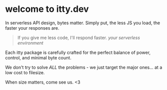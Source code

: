 # welcome to <span class="accent">itty</span>.dev

In serverless API design, bytes matter.
Simply put, the less JS you load, the faster your responses are.


<!-- <section class="hero">
  low size = high speed
</section> -->


<!-- > Itty libraries do powerful things, using fewer bytes. <cite>probably someone</cite> -->
> If you give me less code, I'll respond faster. <cite>your serverless environment</cite>

Each itty package is carefully crafted for the perfect balance of power, control, and minimal byte count.

We don't try to solve *ALL* the problems - we just target the major ones... at a low cost to filesize.

When size matters, come see us. <3
